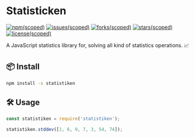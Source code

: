 # Statisticken

[![npm(scoped)](https://img.shields.io/badge/npm%20-v1.0.0-red)](https://www.npmjs.com/package/statistiken)
[![issues(scoped)](https://img.shields.io/github/issues/sk8Guerra/statistiken)](https://github.com/sk8Guerra/statistiken/issues)
[![forks(scoped)](https://img.shields.io/github/forks/sk8Guerra/statistiken)](https://github.com/sk8Guerra/statistiken)
[![stars(scoped)](https://img.shields.io/github/stars/sk8Guerra/statistiken)](https://github.com/sk8Guerra/statistiken)
[![license(scoped)](https://img.shields.io/badge/license-MIT-blue)](https://github.com/sk8Guerra/statistiken)

A JavaScript statistics library for, solving all kind of statistics operations. 📈

## 📦 Install

```bash
npm install -s statistiken
```

## 🛠 Usage

```js
const statistiken = require('statistiken');

statistiken.stddev([1, 6, 9, 7, 3, 54, 74]);
```




